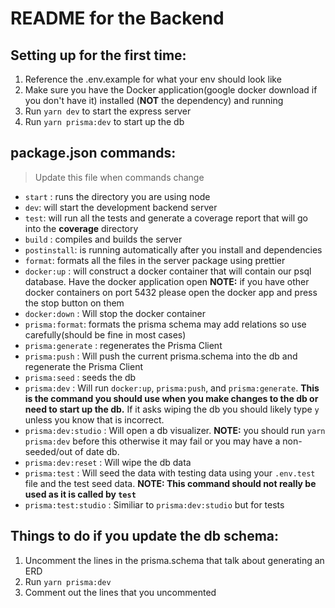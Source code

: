 # README for the Backend

## Setting up for the first time:

1. Reference the .env.example for what your env should look like
1. Make sure you have the Docker application(google docker download if you don't have it) installed (**NOT** the dependency) and running
1. Run `yarn dev` to start the express server
1. Run `yarn prisma:dev` to start up the db

## package.json commands:

> Update this file when commands change
- `start` : runs the directory you are using node
- `dev`: will start the development backend server
- `test`: will run all the tests and generate a coverage report that will go into the **coverage** directory
- `build` : compiles and builds the server
- `postinstall`: is running automatically after you install and dependencies
- `format`: formats all the files in the server package using prettier
- `docker:up` : will construct a docker container that will contain our psql database. Have the docker application open **NOTE:** if you have other docker containers on port 5432 please open the docker app and press the stop button on them
- `docker:down` : Will stop the docker container
- `prisma:format`: formats the prisma schema may add relations so use carefully(should be fine in most cases)
- `prisma:generate` : regenerates the Prisma Client
- `prisma:push` : Will push the current prisma.schema into the db and regenerate the Prisma Client
- `prisma:seed` : seeds the db
- `prisma:dev` : Will run `docker:up`, `prisma:push`, and `prisma:generate`. **This is the command you should use when you make changes to the db or need to start up the db.** If it asks wiping the db you should likely type `y` unless you know that is incorrect.
- `prisma:dev:studio` : Will open a db visualizer. **NOTE:** you should run `yarn prisma:dev` before this otherwise it may fail or you may have a non-seeded/out of date db.
- `prisma:dev:reset` : Will wipe the db data
- `prisma:test` : Will seed the data with testing data using your `.env.test` file and the test seed data. **NOTE: This command should not really be used as it is called by `test`**
- `prisma:test:studio` : Similiar to `prisma:dev:studio` but for tests

## Things to do if you update the db schema:

1. Uncomment the lines in the prisma.schema that talk about generating an ERD
1. Run `yarn prisma:dev`
1. Comment out the lines that you uncommented
